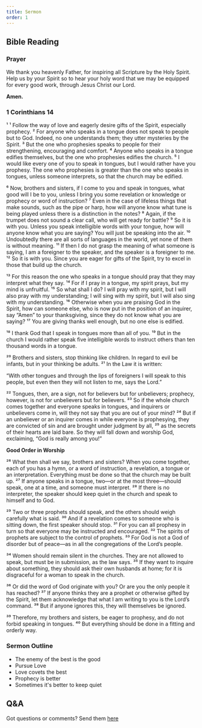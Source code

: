 ```yaml
---
title: Sermon 
order: 1
---
```


## Bible Reading

### Prayer
We thank you heavenly Father, for inspiring all Scripture by the Holy Spirit. Help us by your Spirit so to hear your holy word that we may be equipped for every good work, through Jesus Christ our Lord.  

**Amen.**


### 1 Corinthians 14

¹ ¹ Follow the way of love and eagerly desire gifts of the Spirit, especially prophecy. ² For anyone who speaks in a tongue does not speak to people but to God. Indeed, no one understands them; they utter mysteries by the Spirit. ³ But the one who prophesies speaks to people for their strengthening, encouraging and comfort. ⁴ Anyone who speaks in a tongue edifies themselves, but the one who prophesies edifies the church. ⁵ I would like every one of you to speak in tongues, but I would rather have you prophesy. The one who prophesies is greater than the one who speaks in tongues, unless someone interprets, so that the church may be edified.

⁶ Now, brothers and sisters, if I come to you and speak in tongues, what good will I be to you, unless I bring you some revelation or knowledge or prophecy or word of instruction? ⁷ Even in the case of lifeless things that make sounds, such as the pipe or harp, how will anyone know what tune is being played unless there is a distinction in the notes? ⁸ Again, if the trumpet does not sound a clear call, who will get ready for battle? ⁹ So it is with you. Unless you speak intelligible words with your tongue, how will anyone know what you are saying? You will just be speaking into the air. ¹⁰ Undoubtedly there are all sorts of languages in the world, yet none of them is without meaning. ¹¹ If then I do not grasp the meaning of what someone is saying, I am a foreigner to the speaker, and the speaker is a foreigner to me. ¹² So it is with you. Since you are eager for gifts of the Spirit, try to excel in those that build up the church.

¹³ For this reason the one who speaks in a tongue should pray that they may interpret what they say. ¹⁴ For if I pray in a tongue, my spirit prays, but my mind is unfruitful. ¹⁵ So what shall I do? I will pray with my spirit, but I will also pray with my understanding; I will sing with my spirit, but I will also sing with my understanding. ¹⁶ Otherwise when you are praising God in the Spirit, how can someone else, who is now put in the position of an inquirer, say “Amen” to your thanksgiving, since they do not know what you are saying? ¹⁷ You are giving thanks well enough, but no one else is edified.

¹⁸ I thank God that I speak in tongues more than all of you. ¹⁹ But in the church I would rather speak five intelligible words to instruct others than ten thousand words in a tongue.

²⁰ Brothers and sisters, stop thinking like children. In regard to evil be infants, but in your thinking be adults. ²¹ In the Law it is written:

“With other tongues
and through the lips of foreigners
I will speak to this people,
but even then they will not listen to me,
says the Lord.” 

²² Tongues, then, are a sign, not for believers but for unbelievers; prophecy, however, is not for unbelievers but for believers. ²³ So if the whole church comes together and everyone speaks in tongues, and inquirers or unbelievers come in, will they not say that you are out of your mind? ²⁴ But if an unbeliever or an inquirer comes in while everyone is prophesying, they are convicted of sin and are brought under judgment by all, ²⁵ as the secrets of their hearts are laid bare. So they will fall down and worship God, exclaiming, “God is really among you!”

**Good Order in Worship**

²⁶ What then shall we say, brothers and sisters? When you come together, each of you has a hymn, or a word of instruction, a revelation, a tongue or an interpretation. Everything must be done so that the church may be built up. ²⁷ If anyone speaks in a tongue, two—or at the most three—should speak, one at a time, and someone must interpret. ²⁸ If there is no interpreter, the speaker should keep quiet in the church and speak to himself and to God.

²⁹ Two or three prophets should speak, and the others should weigh carefully what is said. ³⁰ And if a revelation comes to someone who is sitting down, the first speaker should stop. ³¹ For you can all prophesy in turn so that everyone may be instructed and encouraged. ³² The spirits of prophets are subject to the control of prophets. ³³ For God is not a God of disorder but of peace—as in all the congregations of the Lord’s people.

³⁴ Women should remain silent in the churches. They are not allowed to speak, but must be in submission, as the law says. ³⁵ If they want to inquire about something, they should ask their own husbands at home; for it is disgraceful for a woman to speak in the church. 

³⁶ Or did the word of God originate with you? Or are you the only people it has reached? ³⁷ If anyone thinks they are a prophet or otherwise gifted by the Spirit, let them acknowledge that what I am writing to you is the Lord’s command. ³⁸ But if anyone ignores this, they will themselves be ignored. 

³⁹ Therefore, my brothers and sisters, be eager to prophesy, and do not forbid speaking in tongues. ⁴⁰ But everything should be done in a fitting and orderly way.


### Sermon Outline
-  The enemy of the best is the good
-  Pursue Love
-  Love covets the best
-  Prophecy is better
-  Sometimes it's better to keep quiet 

## Q&A
Got questions or comments? Send them [here](https://tinyurl.com/SGHACQuestionsAnswers)
